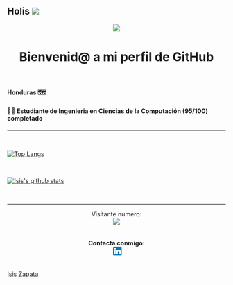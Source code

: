 ## Holis <img src="https://media.giphy.com/media/hvRJCLFzcasrR4ia7z/giphy.gif" width="25px">
  <script src="https://platform.linkedin.com/badges/js/profile.js" async defer type="text/javascript"></script>
<div align="center"><img src="https://media.giphy.com/media/WUlplcMpOCEmTGBtBW/giphy.gif" width="200"></div>

<h1 align="center">Bienvenid@ a mi perfil de GitHub</h1>
<br>
 

#### Honduras 🗺
<!--### <div><p align="center"><a href="https://isinicolle.github.io/Portfolio/">Check my Portfolio page</a></p></div>-->

#### 👩‍💻 Estudiante de Ingenieria en Ciencias de la Computación (95/100) completado
______

<br>


[![Top Langs](https://github-readme-stats.vercel.app/api/top-langs/?username=isinicolle&layout=compact)](https://github.com/anuraghazra/github-readme-stats)

<br>

[![Isis's github stats](https://github-readme-stats.vercel.app/api?username=isinicolle&count_private=true&show_icons=true&theme=synthwave)](https://github.com/anuraghazra/github-readme-stats)

<br>

______
<p align="center"> 
  Visitante numero:  <br>
  <img src="https://profile-counter.glitch.me/isinicolle/count.svg" />
  <br>

</p>

<br>

<div align="center"> <strong>Contacta conmigo: </strong> <br>
 &nbsp;<a href="https://www.linkedin.com/in/isis-zapata/"><img src="images/linkedin-box-fill.png" width="20" height="20"></a></div>
<br>
<div class="badge-base LI-profile-badge" data-locale="es_ES" data-size="large" data-theme="dark" data-type="HORIZONTAL" data-vanity="isis-zapata" data-version="v1">
 <a class="badge-base__link LI-simple-link" href="https://hn.linkedin.com/in/isis-zapata?trk=profile-badge">

  Isis Zapata
 </a>
</div>


              

